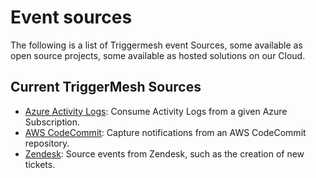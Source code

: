 # Event sources

The following is a list of Triggermesh event Sources, some available as open source projects, some available as hosted solutions on our Cloud.

## Current TriggerMesh Sources

* [Azure Activity Logs](./azureactivitylogs.md): Consume Activity Logs from a given Azure Subscription.
* [AWS CodeCommit](./awscodecommit.md): Capture notifications from an AWS CodeCommit repository.
* [Zendesk](./zendesk.md): Source events from Zendesk, such as the creation of new tickets.

<!---
* [Azure Storage](./azurestorage.md):
* [Azure Storage Queue](./azurestoragequeue.md):
* [Google Fire Store](./googlefirestore.md):
* [Google Pub Sub](./googlepubsub.md):
* [IBM MQ](./mq.md):
* [Solace AMQP](./solace.md):
* [Solace MQTT](./solacemqtt.md):
--->
